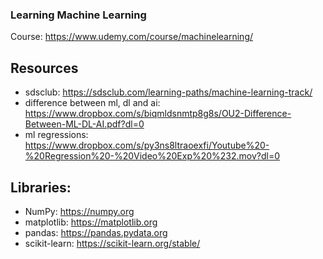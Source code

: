 ### Learning Machine Learning

Course: https://www.udemy.com/course/machinelearning/

## Resources
- sdsclub: https://sdsclub.com/learning-paths/machine-learning-track/
- difference between ml, dl and ai: https://www.dropbox.com/s/biqmldsnmtp8g8s/OU2-Difference-Between-ML-DL-AI.pdf?dl=0
- ml regressions: https://www.dropbox.com/s/py3ns8ltraoexfi/Youtube%20-%20Regression%20-%20Video%20Exp%20%232.mov?dl=0

## Libraries:
- NumPy: https://numpy.org
- matplotlib: https://matplotlib.org
- pandas: https://pandas.pydata.org
- scikit-learn: https://scikit-learn.org/stable/